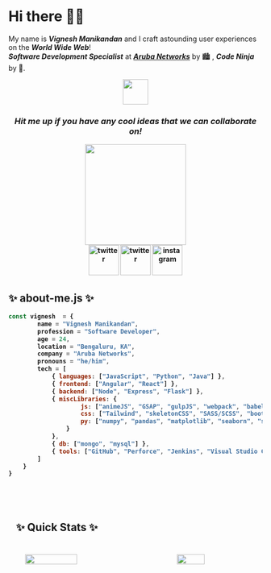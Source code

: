 <h1>Hi there 👋🏼</h1>

My name is ***Vignesh Manikandan*** and I craft astounding user experiences on the ***World Wide Web***!<br>
***_Software Development Specialist_*** at ***[Aruba Networks](https://www.arubanetworks.com)*** by 🏙 , ***Code Ninja*** by 🌌.

<div align="center">
    <img src="https://media.giphy.com/media/DgHAJrveNYC0N9oQjy/giphy.gif" width="50px">
</div>

<div align="center">
    <p><h3><i><strong>Hit me up if you have any cool ideas that we can collaborate on!<strong></i></h3></p>
</div>

<div align="center">
    <img src="https://media.giphy.com/media/htSeueZxZ2RkBPrIe1/giphy.gif" width="200px">
</div>

<div align="center">
    <a href="mailto:vigneshm1797@gmail.com" style="width: 50px; height: 50px;"><img src="https://media.giphy.com/media/GDs9d9ctyvm3KEfyFM/giphy.gif" alt="twitter" width="60px"></a>
    <a href="https://www.twitter.com/v_gn_sh" style="width: 50px; height: 50px;"><img src="https://media.giphy.com/media/j4jpTe4QhFdTrEucXL/giphy.gif" alt="twitter" width="60px"></a>
    <a href="https://www.instagram.com/the.vig" style="width: 50px; height: 50px;"><img src="https://media.giphy.com/media/Wu9Graz2W46frtHFKc/giphy.gif" alt="instagram" width="60px"></a>
</div>

<div>
    <p>
        <h2>✨&nbsp;about-me.js&nbsp;✨</h2>
    </p>
</div>

```javascript
const vignesh  = {
        name = "Vignesh Manikandan",
        profession = "Software Developer",
        age = 24,
        location = "Bengaluru, KA",
        company = "Aruba Networks",
        pronouns = "he/him",
        tech = [
            { languages: ["JavaScript", "Python", "Java"] },
            { frontend: ["Angular", "React"] },
            { backend: ["Node", "Express", "Flask"] },
            { miscLibraries: {
                    js: ["animeJS", "GSAP", "gulpJS", "webpack", "babel"],
                    css: ["Tailwind", "skeletonCSS", "SASS/SCSS", "bootstrap", "Material Design"],
                    py: ["numpy", "pandas", "matplotlib", "seaborn", "scikit-learn"]
                }
            },
            { db: ["mongo", "mysql"] },
            { tools: ["GitHub", "Perforce", "Jenkins", "Visual Studio Code", "PyCharm", "Jupyter Notebook"] }
        ]
    }
}
```

<br>

<section>
    <div style="padding: 15px; margin: 10px 0; width: 100%; height: 100%;">
        <p><h2>✨&nbsp;Quick Stats&nbsp;✨</h2></p>
        <br>
        <div style="display: flex; flex-direction: row; justify-content: space-around; align-items: center;">
            <img src="https://github-readme-stats.vercel.app/api?username=vigneshmanikandan97&count_private=true&show_icons=true&theme=highcontrast&border_radius=20&custom_title=Consolidated%20Stats" width="45%">
            <br>
            <br>
            <img src="https://github-readme-stats.vercel.app/api/top-langs/?username=vigneshmanikandan97&layout=compact" width="33%">
        </div>
    </div>
</section>

<section>
    <p><h2>✨&nbsp;Other Stats&nbsp;✨</h2></p>
    <br>
    
<!--START_SECTION:waka-->
![Code Time](http://img.shields.io/badge/Code%20Time-0%20secs-blue)

![Lines of code](https://img.shields.io/badge/From%20Hello%20World%20I%27ve%20Written-167%20Thousand%20lines%20of%20code-blue)

**🐱 My GitHub Data** 

> 🏆 19 Contributions in the Year 2022
 > 
> 📦 43.2 kB Used in GitHub's Storage 
 > 
> 💼 Opted to Hire
 > 
> 📜 9 Public Repositories 
 > 
> 🔑 13 Private Repositories  
 > 
**I'm an Early 🐤** 

```text
🌞 Morning    56 commits     ██████░░░░░░░░░░░░░░░░░░░   25.69% 
🌆 Daytime    119 commits    █████████████░░░░░░░░░░░░   54.59% 
🌃 Evening    31 commits     ███░░░░░░░░░░░░░░░░░░░░░░   14.22% 
🌙 Night      12 commits     █░░░░░░░░░░░░░░░░░░░░░░░░   5.5%

```
📅 **I'm Most Productive on Friday** 

```text
Monday       10 commits     █░░░░░░░░░░░░░░░░░░░░░░░░   4.59% 
Tuesday      33 commits     ███░░░░░░░░░░░░░░░░░░░░░░   15.14% 
Wednesday    35 commits     ████░░░░░░░░░░░░░░░░░░░░░   16.06% 
Thursday     27 commits     ███░░░░░░░░░░░░░░░░░░░░░░   12.39% 
Friday       59 commits     ██████░░░░░░░░░░░░░░░░░░░   27.06% 
Saturday     15 commits     █░░░░░░░░░░░░░░░░░░░░░░░░   6.88% 
Sunday       39 commits     ████░░░░░░░░░░░░░░░░░░░░░   17.89%

```


📊 **This Week I Spent My Time On** 

```text
⌚︎ Time Zone: Asia/Kolkata

💬 Programming Languages: 
No Activity Tracked This Week

🐱‍💻 Projects: 
No Activity Tracked This Week

```

**I Mostly Code in JavaScript** 

```text
JavaScript               7 repos             █████████░░░░░░░░░░░░░░░░   36.84% 
Python                   5 repos             ██████░░░░░░░░░░░░░░░░░░░   26.32% 
Jupyter Notebook         5 repos             ██████░░░░░░░░░░░░░░░░░░░   26.32% 
SCSS                     1 repo              █░░░░░░░░░░░░░░░░░░░░░░░░   5.26% 
TypeScript               1 repo              █░░░░░░░░░░░░░░░░░░░░░░░░   5.26%

```



 Last Updated on 09/07/2022 18:45:17 UTC
<!--END_SECTION:waka-->
</section>

<!--
**vigneshmanikandan97/vigneshmanikandan97** is a ✨ _special_ ✨ repository because its `README.md` (this file) appears on your GitHub profile.
-->
